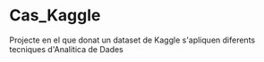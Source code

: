 # Cas_Kaggle
Projecte en el que donat un dataset de Kaggle s'apliquen diferents tecniques d'Analitica de Dades 
